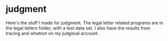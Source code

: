 # judgment
Here's the stuff I made for judgment. The legal letter related programs are in the legal letters folder, with a test data set. I also have the results from tracing and whatnot on my judgeval account.
